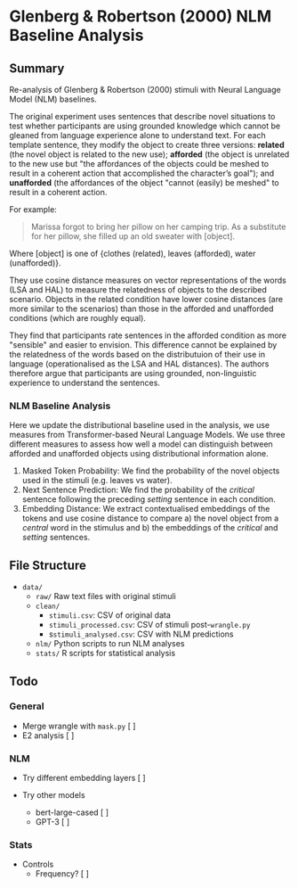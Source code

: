 # Glenberg & Robertson (2000) NLM Baseline Analysis

## Summary

Re-analysis of Glenberg & Robertson (2000) stimuli with Neural Language Model
(NLM) baselines.

The original experiment uses sentences that describe novel situations to test
whether participants are using grounded knowledge which cannot be gleaned from
language experience alone to understand text. For each template sentence,
they modify the object to create three versions: **related** (the 
novel object is related to the new use); **afforded** (the object is unrelated
to the new use but "the affordances of the objects could be meshed to result
in a coherent action that accomplished the character’s goal"); and
**unafforded** (the affordances of the object "cannot (easily) be meshed"
to result in a coherent action.

For example:

> Marissa forgot to bring her pillow on her camping trip. As a substitute
for her pillow, she filled up an old sweater with [object].

Where [object] is one of {clothes (related), leaves (afforded), water
(unafforded)}.

They use cosine distance measures on vector representations of the words
(LSA and HAL) to measure the relatedness of objects to the described scenario.
Objects in the related condition have lower cosine distances (are more
similar to the scenarios) than those in the afforded and unafforded
conditions (which are roughly equal).


They find that participants rate sentences in the afforded condition as more
"sensible" and easier to envision. This difference cannot be explained by
the relatedness of the words based on the distributuion of their use in language 
(operationalised as the LSA and HAL distances). The authors therefore
argue that participants are using grounded, non-linguistic experience to 
understand the sentences. 

### NLM Baseline Analysis

Here we update the distributional baseline used in the analysis, we use
measures from Transformer-based Neural Language Models. We use three
different measures to assess how well a model can distinguish between
afforded and unafforded objects using distributional information alone.

1. Masked Token Probability: We find the probability of the
novel objects used in the stimuli (e.g. leaves vs water).
2. Next Sentence Prediction: We find the probability of the *critical*
sentence following the preceding *setting* sentence in each condition.
3. Embedding Distance: We extract contextualised embeddings of the
tokens and use cosine distance to compare a) the novel object from a *central*
 word in the stimulus and b) the embeddings of the *critical* and *setting*
 sentences.


## File Structure

* `data/`
    - `raw/`
        Raw text files with original stimuli
    - `clean/`
        - `stimuli.csv`: CSV of original data
        - `stimuli_processed.csv`: CSV of stimuli post-`wrangle.py`
        - s`stimuli_analysed.csv`: CSV with NLM predictions
    - `nlm/`
        Python scripts to run NLM analyses
    - `stats/`
        R scripts for statistical analysis


## Todo

### General

* Merge wrangle with `mask.py` [ ]
* E2 analysis [ ]

### NLM

* Try different embedding layers [ ]

* Try other models
    * bert-large-cased [ ]
    * GPT-3 [ ]


### Stats

* Controls
    * Frequency? [ ]
